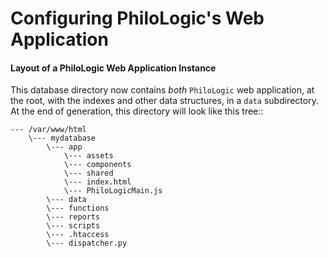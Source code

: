 Configuring PhiloLogic's Web Application
========================================

#### Layout of a PhiloLogic Web Application Instance ####

This database directory now contains *both* `PhiloLogic` web application, at the root,
with the indexes and other data structures, in a ``data`` subdirectory.
At the end of generation, this directory will look like this tree::

    --- /var/www/html
        \--- mydatabase
            \--- app
                \--- assets
                \--- components
                \--- shared
                \--- index.html
                \--- PhiloLogicMain.js
            \--- data
            \--- functions
            \--- reports
            \--- scripts
            \--- .htaccess
            \--- dispatcher.py

